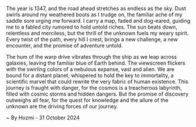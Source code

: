 
The year is 1347, and the road ahead stretches as endless as the sky. Dust swirls around my weathered boots as I trudge on, the familiar ache of my saddle sore urging me forward. I carry a map, faded and dog-eared, guiding me to a fabled city rumored to hold untold riches. The sun beats down, relentless and merciless, but the thrill of the unknown fuels my weary spirit. Every twist of the path, every hill I crest, brings a new challenge, a new encounter, and the promise of adventure untold. 

The hum of the warp drive vibrates through the ship as we leap across galaxies, leaving the familiar blue of Earth behind. The viewscreen flickers with the swirling colors of a nebulous expanse, vast and alien. We are bound for a distant planet, whispered to hold the key to immortality, a scientific marvel that could rewrite the very fabric of human existence. This journey is fraught with danger, for the cosmos is a treacherous labyrinth, filled with cosmic storms and hidden dangers. But the promise of discovery outweighs all fear, for the quest for knowledge and the allure of the unknown are the driving forces of our journey. 

~ By Hozmi - 31 October 2024
